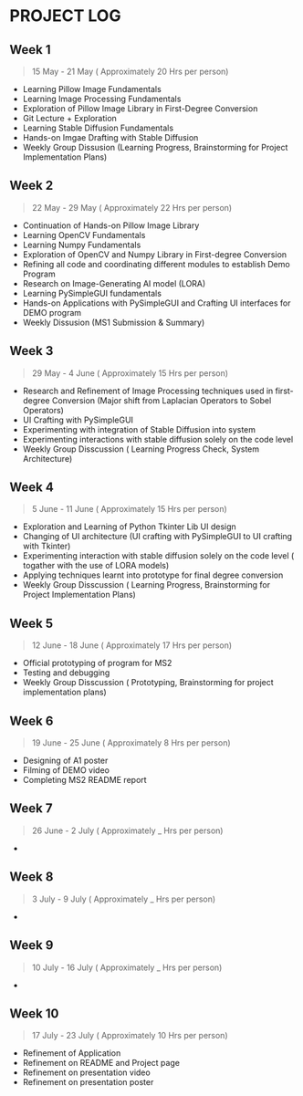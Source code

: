 # PROJECT LOG

## Week 1 
> 15 May - 21 May ( Approximately 20 Hrs per person)
- Learning Pillow Image Fundamentals
- Learning Image Processing Fundamentals
- Exploration of Pillow Image Library in First-Degree Conversion
- Git Lecture + Exploration
- Learning Stable Diffusion Fundamentals
- Hands-on Imgae Drafting with Stable Diffusion
- Weekly Group Dissusion (Learning Progress, Brainstorming for Project Implementation Plans)

## Week 2  
> 22 May - 29 May ( Approximately 22 Hrs per person)
- Continuation of Hands-on Pillow Image Library
- Learning OpenCV Fundamentals
- Learning Numpy Fundamentals
- Exploration of OpenCV and Numpy Library in First-degree Conversion
- Refining all code and coordinating different modules to establish Demo Program
- Research on Image-Generating AI model (LORA)
- Learning PySimpleGUI fundamentals
- Hands-on Applications with PySimpleGUI and Crafting UI interfaces for DEMO program
- Weekly Dissusion (MS1 Submission & Summary)

## Week 3 
> 29 May - 4 June ( Approximately 15 Hrs per person)
- Research and Refinement of Image Processing techniques used in first-degree Conversion (Major shift from Laplacian Operators to Sobel Operators)
- UI Crafting with PySimpleGUI
- Experimenting with integration of Stable Diffusion into system
- Experimenting interactions with stable diffusion solely on the code level
- Weekly Group Disscussion ( Learning Progress Check, System Architecture)

## Week 4 
> 5 June - 11 June ( Approximately 15 Hrs per person)
- Exploration and Learning of Python Tkinter Lib UI design
- Changing of UI architecture (UI crafting with PySimpleGUI to UI crafting with Tkinter)
- Experimenting interaction with stable diffusion solely on the code level ( togather with the use of LORA models)
- Applying techniques learnt into prototype for final degree conversion
- Weekly Group Disscussion ( Learning Progress, Brainstorming for Project Implementation Plans)

## Week 5 
> 12 June - 18 June ( Approximately 17 Hrs per person)
- Official prototyping of program for MS2
- Testing and debugging
- Weekly Group Disscussion ( Prototyping, Brainstorming for project implementation plans)

## Week 6 
> 19 June - 25 June ( Approximately 8 Hrs per person)
- Designing of A1 poster
- Filming of DEMO video
- Completing MS2 README report

## Week 7
> 26 June - 2 July ( Approximately _ Hrs per person)
-




## Week 8
> 3 July - 9 July ( Approximately _ Hrs per person)
-




## Week 9
> 10 July - 16 July ( Approximately _ Hrs per person)
-





## Week 10
> 17 July - 23 July ( Approximately 10 Hrs per person)
- Refinement of Application
- Refinement on README and Project page
- Refinement on presentation video
- Refinement on presentation poster











